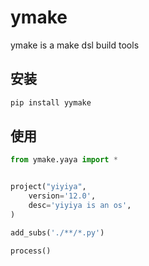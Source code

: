 # ymake
ymake is a make dsl build tools


## 安装

```bash
pip install yymake
```

## 使用

```python
from ymake.yaya import *


project("yiyiya",
    version='12.0',
    desc='yiyiya is an os',
)

add_subs('./**/*.py')

process()

```